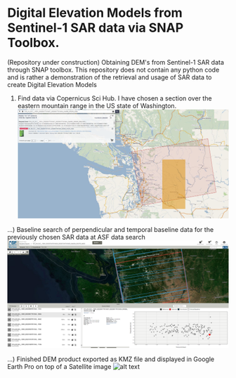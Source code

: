 # Digital Elevation Models from Sentinel-1 SAR data via SNAP Toolbox.

(Repository under construction)
Obtaining DEM's from Sentinel-1 SAR data through SNAP toolbox. This repository does not contain any python code and is rather a demonstration of the retrieval and usage of SAR data to create Digital Elevation Models


1) Find data via Copernicus Sci Hub. I have chosen a section over the eastern mountain range in the US state of Washington.
![alt text](images/Scihub.PNG)

...) Baseline search of perpendicular and temporal baseline data for the previously chosen SAR data at ASF data search
![alt text](images/ASF.PNG)


...) Finished DEM product exported as KMZ file and displayed in Google Earth Pro on top of a Satellite image
![alt text](images/DEMinGE.PNG)
